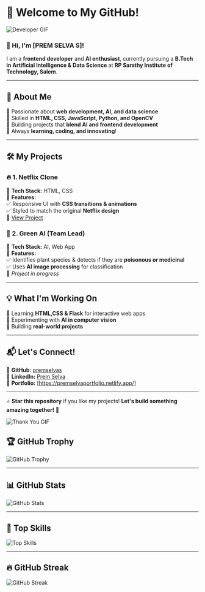 # 🚀 Welcome to My GitHub!  

![Developer GIF](https://media.giphy.com/media/qgQUggAC3Pfv687qPC/giphy.gif)  

### 👋 Hi, I'm [PREM SELVA S]!  
I am a **frontend developer** and **AI enthusiast**, currently pursuing a **B.Tech in Artificial Intelligence & Data Science** at **RP Sarathy Institute of Technology, Salem**.  

---

## 📌 About Me  
🔹 Passionate about **web development, AI, and data science**  
🔹 Skilled in **HTML, CSS, JavaScript, Python, and OpenCV**  
🔹 Building projects that **blend AI and frontend development**  
🔹 Always **learning, coding, and innovating**!  

---

## 🛠️ My Projects  
### 🔥 1. Netflix Clone  
📌 **Tech Stack:** HTML, CSS  
📌 **Features:**  
✅ Responsive UI with **CSS transitions & animations**  
✅ Styled to match the original **Netflix design**  
🔗 [View Project](https://github.com/premselva2004/my-first-pr1)  

### 🌿 2. Green AI (Team Lead)  
📌 **Tech Stack:** AI, Web App  
📌 **Features:**  
✅ Identifies plant species & detects if they are **poisonous or medicinal**  
✅ Uses **AI image processing** for classification  
🔗 *Project in progress*  

---

## 💡 What I'm Working On  
🚀 Learning **HTML,CSS & Flask** for interactive web apps  
🚀 Experimenting with **AI in computer vision**  
🚀 Building **real-world projects**  

---

## 📬 Let's Connect!  
📌 **GitHub:** [premselvas](https://github.com/premselvas?tab=repositories)  
📌 **LinkedIn:** [Prem Selva](https://www.linkedin.com/in/premselva/)  
📌 **Portfolio:** [https://premselvaportfolio.netlify.app/]  

---

⭐ **Star this repository** if you like my projects! **Let's build something amazing together!** 🚀  

![Thank You GIF](https://media.giphy.com/media/hvRJCLFzcasrR4ia7z/giphy.gif)  


## 🏆 GitHub Trophy  
![GitHub Trophy](https://github-profile-trophy.vercel.app/?username=premselva2004&theme=darkhub&margin-w=15&margin-h=15)  

---

## 📊 GitHub Stats  
![GitHub Stats](https://github-readme-stats.vercel.app/api?username=premselva2004&show_icons=true&theme=radical)  

---


## 🚀 Top Skills  
![Top Skills](https://skillicons.dev/icons?i=html,css,flutter,python,opencv)  



---

## 🔥 GitHub Streak  
![GitHub Streak](https://streak-stats.demolab.com/?user=premselva2004&theme=radical&hide_border=true)  

<!-- BLOG:END -->



